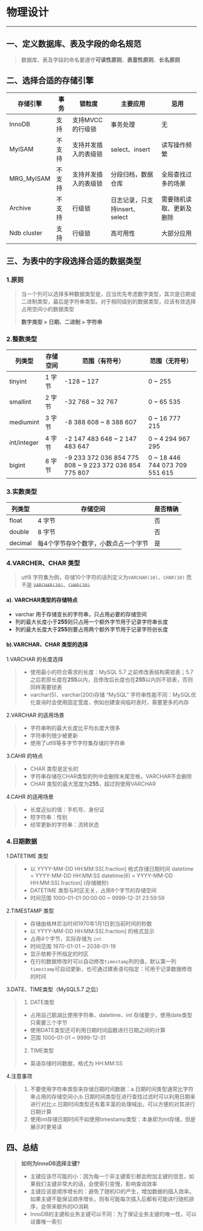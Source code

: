 # 物理设计
---


## 一、定义数据库、表及字段的命名规范

> 数据库、表及字段的命名要遵守**可读性原则**、**表意性原则**、**长名原则**

## 二、选择合适的存储引擎
| 存储引擎 | 事务 | 锁粒度 | 主要应用 | 忌用 |
| ------- | ---- | ------ | ------- | ---- |
| InnoDB | 支持 | 支持MVCC的行级锁 | 事务处理 | 无 |
| MyISAM  | 不支持 | 支持并发插入的表级锁 | select、insert | 读写操作频繁 |
| MRG_MyISAM | 不支持 | 支持并发插入的表级锁 | 分段归档，数据仓库 | 全局查找过多的场景 |
| Archive | 不支持 | 行级锁 | 日志记录，只支持insert、select | 需要随机读取、更新及删除 |
| Ndb cluster | 支持  | 行级锁 | 高可用性 | 大部分应用 |

## 三、为表中的字段选择合适的数据类型
### 1.原则
> 当一个列可以选择多种数据类型是，应当优先考虑数字类型，其次是日期或二进制类型，最后是字符串类型。对于相同级别的数据类型，应该有效选择占用空间小的数据类型
> 
>  **数字类型  >  日期、二进制  >  字符串**

### 2.整数类型
| 列类型 | 存储空间 | 范围（有符号）| 范围（无符号）| 
| ------ | ------- | ------------ | ------------ | 
| tinyint | 1 字节  | -128 ~ 127  | 0 ~ 255       | 
| smallint| 2 字节  | -32 768 ~ 32 767 | 0 ~ 65 535 |
| mediumint| 3 字节 | -8 388 608 ~ 8 388 607 | 0 ~ 16 777 215 |
| int/integer| 4 字节 | -2 147 483 648 ~ 2 147 483 647 | 0 ~ 4 294 967 295 |
| bigint | 8 字节 | -9 233 372 036 854 775 808 ~ 9 223 372 036 854 775 807 | 0 ~ 18 446 744 073 709 551 615 |


### 3.实数类型
| 列类型 | 存储空间 | 是否精确| 
| ------ | ------- | ------ | 
| float  | 4 字节  | 否     |
| double | 8 字节  | 否     |
| decimal| 每4个字节存9个数字，小数点占一个字节 | 是 |

### 4.VARCHER、CHAR 类型
> utf8 字符集为例，存储10个字符的话列定义为`VARCHAR(10)`、`CHAR(10)` 而不是 ~~`VARCHAR(30)`~~、~~`CHAR(30)`~~

#### a). VARCHAR类型的存储特点
- varchar 用于存储变长的字符串，只占用必要的存储空间
- 列的最大长度小于**255**则只占用一个额外字节用于记录字符串长度
- 列的最大长度大于**255**则要占用两个额外字节用于记录字符创长度

#### b).VARCHAR、CHAR 类型的选择
1.VARCHAR 的长度选择
> - 使用最小的符合需求的长度：MySQL 5.7 之前修改表结构需锁表；5.7之后若原长度在**255**以内，且修改后长度也在**255**以内则不锁表，否则同样需要锁表
> - varchar(5)、varchar(200)存储 “MySQL” 字符串性能不同：MySQL优化查询时会使用固定宽度，例如创建查询临时表时，需要更多的内存

2.VARCHAR 的适用场景
> - 字符串咧的最大长度比平均长度大很多
> - 字符串列很少被更新
> - 使用了utf8等多字节字符集存储的字符串
 
3.CAHR 的特点
> - CHAR 类型是定长的
> - 字符串存储在CHAR类型的列中会删除末尾空格，VARCHAR不会删除
> - CHAR 类型的最大宽度为**255**，超过则使用VARCHAR

4.CAHR 的适用场景
> - 长度近似的值：手机号、身份证
> - 短字符串：性别
> - 经常更新的字符串：流转状态
>

### 4.日期数据
1.DATETIME 类型
> - 以 YYYY-MM-DD HH:MM:SS[.fraction] 格式存储日期时间
>       datetime = YYYY-MM-DD HH:MM:SS
>       datetime(6) = YYYY-MM-DD HH:MM:SS[.fraction] (存储微秒)
> - DATETIME 类型与时区无关，占用8个字节的存储空间
> - 时间范围 1000-01-01 00:00:00 ~ 9999-12-31 23:59:59

2.TIMESTAMP 类型
> - 存储由格林尼治时间1970年1月1日到当前时间的秒数
> - 以 YYYY-MM-DD HH:MM:SS[.fraction] 的格式显示
> - 占用4个字节，实际存储为 `int`
> - 时间范围 1970-01-01 ~ 2038-01-19
> - 显示依赖于所指定的时区
> - 在行的数据修改时可以自动修改`timestamp`列的值，默认第一列`timestamp`可自动更新，也可通过建表语句指定：可用于记录数据修改的时间

3.DATE、TIME类型（MySQL5.7 之后）
> 1. DATE类型
>   - 占用自己鹅湖比使用字符串、datetime、int 存储要少，使用date类型只需要三个字节
>   - 使用DATE类型还可利用日期时间函数进行日期之间的计算
>   - 范围 1000-01-01 ~ 9999-12-31 
> 2. TIME类型
>   - 英语存储时间数据，格式为 HH:MM:SS

4.注意事项
> 1. 不要使用字符串类型来存储日期时间数据：a.日期时间类型通常比字符串占用的存储空间小;b.日期时间类型在进行查找过滤时可以利用日期来进行对比;c.日期时间类型还有着丰富的处理喊出，可以方便的对其进行日期计算
> 2. 使用int存储日期时间不如使用timestamp类型：本身即为int存储，但是展示时更易读


## 四、总结

> **如何为InnoDB选择主键?**
> - 主键应该尽可能的小：因为每一个非主键索引都会附加主键的信息，如果我们主键非常大的话，会使索引变慢，影响查询效率
> - 主键应该是顺序增长的：避免了随机IO的产生，增加数据的插入效率。如果主键不能保证顺序增长，则有可能每次插入后都有可能进行随机排序，会带来额外的IO消耗
> - InnoDB的主键和业务主键可以不同：为了保证业务主键的唯一性，可以设置唯一索引







